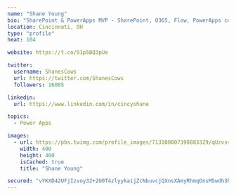 ```yaml
---
name: "Shane Young"
bio: "SharePoint & PowerApps MVP - SharePoint, O365, Flow, PowerApps consulting? @PowerApps911 | Pure Snark? You found it."
location: Cincinnati, OH
type: "profile"
heat: 104

website: https://t.co/91p5BQ3pUe

twitter:
  username: ShanesCows
  url: https://twitter.com/ShanesCows
  followers: 16005

linkedin:
  url: https://www.linkedin.com/in/cincyshane

topics:
  - Power Apps

images:
  - url: https://pbs.twimg.com/profile_images/713100007398883329/qUzvsvQ3_400x400.jpg
    width: 400
    height: 400
    isCached: true
    title: "Shane Young"

secured: "vYKXD42UFjIzvoy32+2U0T4zlyykaijZcNbuvcjQXnsXAmyRhmqOnsM5wdh3h/TeXpMoADmNdMqUhPrjwk7oNfrQNa5N2j2UdZPWv5SB2X0rNNme0R0BKpYw6hxZZ6BMisRt79C+sIeCXVQeBsZCMhMuNkneornXuOwbQiZ3yBlib1UFRXcMG8vVzHNFsicsHALbjK3DQc26KHG6BRIJkQxDM19Kg3jcIW/vNrtvfBRP6Zbq41Dtp6xBXZE78WZ0E8MEBBWOQE5V127BOZNb9hl6iZbHDtYb4Pav1Q+Rj8Po2hGSrbQoMvt2GBdHY5/onqxr13a6cEZjLoUamaeW1CBh5I3Q+JeqrjUDK0661TjkFi9gy5pLBVkToFckp1modw8xUsjbAgQrt88L6jMxZwrcAXLIqO5jacFKW1zyKOc=;ecYUElprl7i53Y7457SJUg=="
---
```


